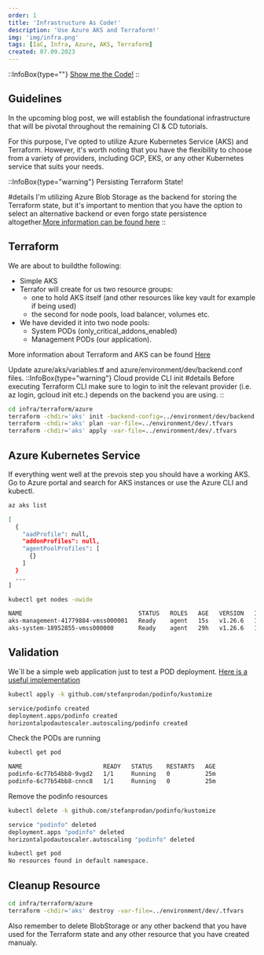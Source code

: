 ```yaml
---
order: 1
title: 'Infrastructure As Code!'
description: 'Use Azure AKS and Terraform!'
img: 'img/infra.png'
tags: [IaC, Infra, Azure, AKS, Terraform]
created: 07.09.2023
---
```


::InfoBox{type=""}
[Show me the Code!](https://github.com/devozs/blog-deployment/tree/main/infra/terraform/azure)
::

## Guidelines

In the upcoming blog post, we will establish the foundational infrastructure that will be pivotal throughout the remaining CI & CD tutorials.

For this purpose, I've opted to utilize Azure Kubernetes Service (AKS) and Terraform. However, it's worth noting that you have the flexibility to choose from a variety of providers, including GCP, EKS, or any other Kubernetes service that suits your needs.

::InfoBox{type="warning"}
Persisting Terraform State!

#details
I'm utilizing Azure Blob Storage as the backend for storing the Terraform state, but it's important to mention that you have the option to select an alternative backend or even forgo state persistence altogether.[More information can be found here](https://developer.hashicorp.com/terraform/language/settings/backends/configuration)
::

## Terraform

We are about to buildthe following:
- Simple AKS
- Terrafor will create for us two resource groups:
  - one to hold AKS itself (and other resources like key vault for example if being used)
  - the second for node pools, load balancer, volumes etc.
- We have devided it into two node pools:
  - System PODs (only_critical_addons_enabled)
  - Management PODs (our application).

More information about Terraform and AKS can be found [Here](https://registry.terraform.io/providers/hashicorp/azurerm/latest/docs/resources/kubernetes_cluster)

Update azure/aks/variables.tf and azure/environment/dev/backend.conf files.
::InfoBox{type="warning"}
Cloud provide CLI init
#details
Before executing Terraform CLI make sure to login to init the relevant provider (i.e. az login, gcloud init etc.) depends on the backend you are using.
::

```bash
cd infra/terraform/azure
terraform -chdir='aks' init -backend-config=../environment/dev/backend.conf -reconfigure
terraform -chdir='aks' plan -var-file=../environment/dev/.tfvars
terraform -chdir='aks' apply -var-file=../environment/dev/.tfvars
```

## Azure Kubernetes Service
If everything went well at the prevois step you should have a working AKS.
Go to Azure portal and search for AKS instances or use the Azure CLI and kubectl.

```bash
az aks list

[
  {
    "aadProfile": null,
    "addonProfiles": null,
    "agentPoolProfiles": [
      {}
    ]
  }
  ...
]
```
```bash
kubectl get nodes -owide

NAME                                 STATUS   ROLES   AGE   VERSION   INTERNAL-IP    EXTERNAL-IP   OS-IMAGE             KERNEL-VERSION      CONTAINER-RUNTIME
aks-management-41779884-vmss000001   Ready    agent   15s   v1.26.6   10.224.0.100   <none>        Ubuntu 22.04.3 LTS   5.15.0-1042-azure   containerd://1.7.1+azure-1
aks-system-18952855-vmss000000       Ready    agent   29h   v1.26.6   10.224.0.4     <none>        Ubuntu 22.04.3 LTS   5.15.0-1042-azure   containerd://1.7.1+azure-1

```

## Validation
We`ll be a simple web application just to test a POD deployment.
[Here is a useful implementation](https://github.com/stefanprodan/podinfo)

```bash
kubectl apply -k github.com/stefanprodan/podinfo/kustomize

service/podinfo created
deployment.apps/podinfo created
horizontalpodautoscaler.autoscaling/podinfo created

```
Check the PODs are running
```bash
kubectl get pod

NAME                       READY   STATUS    RESTARTS   AGE
podinfo-6c77b54bb8-9vgd2   1/1     Running   0          25m
podinfo-6c77b54bb8-cnnc8   1/1     Running   0          25m

```
Remove the podinfo resources
```bash
kubectl delete -k github.com/stefanprodan/podinfo/kustomize

service "podinfo" deleted
deployment.apps "podinfo" deleted
horizontalpodautoscaler.autoscaling "podinfo" deleted

kubectl get pod                                            
No resources found in default namespace.
```


## Cleanup Resource
```bash
cd infra/terraform/azure
terraform -chdir='aks' destroy -var-file=../environment/dev/.tfvars
```
Also remember to delete BlobStorage or any other backend that you have used for the Terraform state and any other resource that you have created manualy.
